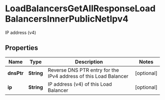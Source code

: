 

# LoadBalancersGetAllResponseLoadBalancersInnerPublicNetIpv4

IP address (v4)

## Properties

| Name | Type | Description | Notes |
|------------ | ------------- | ------------- | -------------|
|**dnsPtr** | **String** | Reverse DNS PTR entry for the IPv4 address of this Load Balancer |  [optional] |
|**ip** | **String** | IP address (v4) of this Load Balancer |  [optional] |



